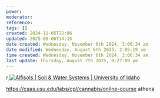 ```yaml
---
power: 
moderator: 
reference: 
tags: []
created: 2024-11-05T22:06
updated: 2025-08-06T14:15
date created: Wednesday, November 6th 2024, 3:06:34 am
date modified: Wednesday, August 6th 2025, 2:05:19 am
time created: Wednesday, November 6th 2024, 3:06:34 am
last update: Thursday, August 7th 2025, 9:27:09 pm
---
```

r[
![Alfisols | Soil & Water Systems | University of Idaho](https://external-content.duckduckgo.com/iu/?u=https%3A%2F%2Fwww.uidaho.edu%2F-%2Fmedia%2FUIdaho-Responsive%2FImages%2Fcals%2Fprograms%2Fsoil-orders%2Falfisols%2F1200x1200-alfisols-dominant-suborders.jpg&f=1&nofb=1&ipt=62249eb4e1674395a8fc04a35bf0ea9a4b95e30d19e8c81c748159077c4c51aa&ipo=images)](https://www.uidaho.edu/-/media/UIdaho-Responsive/Images/cals/programs/soil-orders/alfisols/1200x1200-alfisols-dominant-suborders.jpg)

https://caas.usu.edu/labs/cpl/cannabis/online-course
athena
